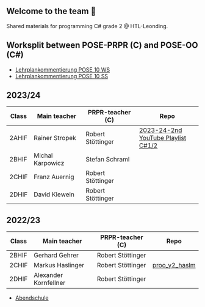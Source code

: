 ## Welcome to the team 🙌
Shared materials for programming C# grade 2 @ HTL-Leonding.

## Worksplit between POSE-PRPR (C) and POSE-OO (C#)

- [Lehrplankommentierung POSE 10 WS](https://github.com/htl-leo-prog-2/.github/blob/main/profile/LPV-POSE-10WS.pdf)
- [Lehrplankommentierung POSE 10 SS](https://github.com/htl-leo-prog-2/.github/blob/main/profile/LPV-POSE-10SS.pdf)

## 2023/24
| Class | Main teacher | PRPR-teacher (C) | Repo |
| --- | --- | --- | --- |
| 2AHIF | Rainer Stropek | Robert Stöttinger| [2023-24-2nd](https://github.com/rstropek/2023-24-2nd) <br> [YouTube Playlist C#1/2](https://www.youtube.com/playlist?list=PLhGL9p3BWHwsJN6kbQPOVZpEw2NXQXZQN)
| 2BHIF | Michal Karpowicz | Stefan Schraml | 
| 2CHIF | Franz Auernig| Robert Stöttinger | 
| 2DHIF | David Klewein | Robert Stöttinger |


## 2022/23
| Class | Main teacher | PRPR-teacher (C) | Repo |
| --- | --- | --- | --- |
| 2BHIF | Gerhard Gehrer | Robert Stöttinger| 
| 2CHIF | Markus Haslinger| Robert Stöttinger | [proo_y2_haslm](https://github.com/htl-leo-prog-2/proo_y2_haslm)
| 2DHIF | Alexander Kornfellner | Robert Stöttinger | 

- [Abendschule](https://github.com/htl-leo-sprog-2/prog_56_abend)